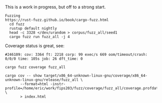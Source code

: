 This is a work in progress, but off to a strong start.

~~~
Fuzzing
https://rust-fuzz.github.io/book/cargo-fuzz.html
  cd fuzz
  rustup default nightly
  head -c 3328 </dev/urandom > corpus/fuzz_all/seed1
  cargo fuzz run fuzz_all -j 4
~~~

Coverage status is great, see:

~~~
#246109: cov: 3364 ft: 2218 corp: 99 exec/s 669 oom/timeout/crash: 0/0/0 time: 105s job: 26 dft_time: 0

cargo fuzz coverage fuzz_all

cargo cov -- show target/x86_64-unknown-linux-gnu/coverage/x86_64-unknown-linux-gnu/release/fuzz_all \
       --format=html -instr-profile=/home/eric/work/fips203/fuzz/coverage/fuzz_all/coverage.profdata \
       > index.html
~~~
